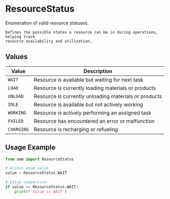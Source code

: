 # ResourceStatus

Enumeration of valid resource statuses.
    
    Defines the possible states a resource can be in during operations, helping track
    resource availability and utilization.


## Values

| Value | Description |
|-------|-------------|
| `WAIT` | Resource is available but waiting for next task |
| `LOAD` | Resource is currently loading materials or products |
| `UNLOAD` | Resource is currently unloading materials or products |
| `IDLE` | Resource is available but not actively working |
| `WORKING` | Resource is actively performing an assigned task |
| `FAILED` | Resource has encountered an error or malfunction |
| `CHARGING` | Resource is recharging or refueling |

## Usage Example

```python
from omm import ResourceStatus

# Access enum value
value = ResourceStatus.WAIT

# Value comparison
if value == ResourceStatus.WAIT:
    print(f'Value is WAIT')
```
